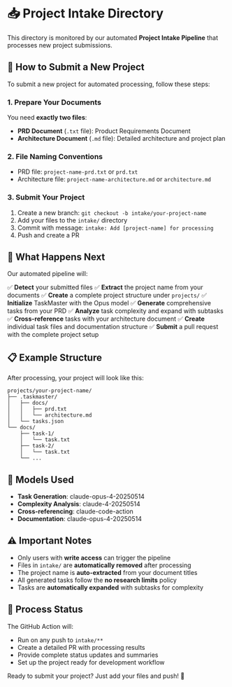 # 📥 Project Intake Directory

This directory is monitored by our automated **Project Intake Pipeline** that processes new project submissions.

## 🚀 How to Submit a New Project

To submit a new project for automated processing, follow these steps:

### 1. Prepare Your Documents

You need **exactly two files**:

- **PRD Document** (`.txt` file): Product Requirements Document
- **Architecture Document** (`.md` file): Detailed architecture and project plan

### 2. File Naming Conventions

- PRD file: `project-name-prd.txt` or `prd.txt`
- Architecture file: `project-name-architecture.md` or `architecture.md`

### 3. Submit Your Project

1. Create a new branch: `git checkout -b intake/your-project-name`
2. Add your files to the `intake/` directory
3. Commit with message: `intake: Add [project-name] for processing`
4. Push and create a PR

## 🤖 What Happens Next

Our automated pipeline will:

✅ **Detect** your submitted files
✅ **Extract** the project name from your documents
✅ **Create** a complete project structure under `projects/`
✅ **Initialize** TaskMaster with the Opus model
✅ **Generate** comprehensive tasks from your PRD
✅ **Analyze** task complexity and expand with subtasks
✅ **Cross-reference** tasks with your architecture document
✅ **Create** individual task files and documentation structure
✅ **Submit** a pull request with the complete project setup

## 📋 Example Structure

After processing, your project will look like this:

```
projects/your-project-name/
├── .taskmaster/
│   ├── docs/
│   │   ├── prd.txt
│   │   └── architecture.md
│   └── tasks.json
└── docs/
    ├── task-1/
    │   └── task.txt
    ├── task-2/
    │   └── task.txt
    └── ...
```

## 🎯 Models Used

- **Task Generation**: claude-opus-4-20250514
- **Complexity Analysis**: claude-4-20250514
- **Cross-referencing**: claude-code-action
- **Documentation**: claude-opus-4-20250514

## ⚠️ Important Notes

- Only users with **write access** can trigger the pipeline
- Files in `intake/` are **automatically removed** after processing
- The project name is **auto-extracted** from your document titles
- All generated tasks follow the **no research limits** policy
- Tasks are **automatically expanded** with subtasks for complexity

## 🔄 Process Status

The GitHub Action will:
- Run on any push to `intake/**`
- Create a detailed PR with processing results
- Provide complete status updates and summaries
- Set up the project ready for development workflow

Ready to submit your project? Just add your files and push! 🚀

<!-- Test trigger for workflow v22 - Testing npm-installed Claude Code -->